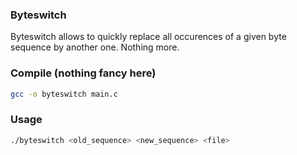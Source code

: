### Byteswitch
Byteswitch allows to quickly replace all occurences of a given byte sequence by another one. Nothing more.

### Compile (nothing fancy here)
```sh
gcc -o byteswitch main.c
```
### Usage
```sh
./byteswitch <old_sequence> <new_sequence> <file>
```
